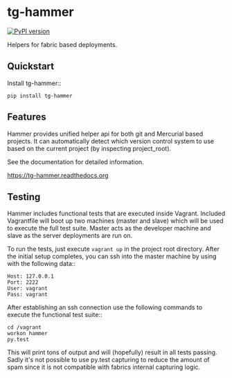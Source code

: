 # tg-hammer

[![PyPI version](https://badge.fury.io/py/tg-hammer.svg)](https://badge.fury.io/py/tg-hammer)

Helpers for fabric based deployments.

## Quickstart

Install tg-hammer::

    pip install tg-hammer


## Features

Hammer provides unified helper api for both git and Mercurial
based projects. It can automatically detect which version control
system to use based on the current project (by inspecting project_root).

See the documentation for detailed information.

https://tg-hammer.readthedocs.org


## Testing

Hammer includes functional tests that are executed inside Vagrant. Included Vagrantfile will
boot up two machines (master and slave) which will be used to execute the full test suite.
Master acts as the developer machine and slave as the server deployments are run on.

To run the tests, just execute `vagrant up` in the project root directory. After the initial 
setup completes, you can ssh into the master machine by using with the following data::

    Host: 127.0.0.1
    Port: 2222
    User: vagrant
    Pass: vagrant

After establishing an ssh connection use the following commands to execute the functional test suite::

    cd /vagrant
    workon hammer
    py.test

This will print tons of output and will (hopefully) result in all tests passing. Sadly it's
not possible to use py.test capturing to reduce the amount of spam since it is not compatible
with fabrics internal capturing logic.
